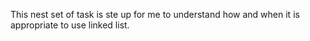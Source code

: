 This nest set of task is ste up for me to understand how and when it is appropriate to use linked list.